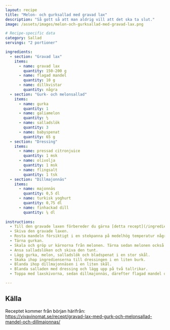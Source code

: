 ```yaml
---
layout: recipe
title: "Melon- och gurksallad med gravad lax"
description: "Så gott så att man aldrig vill att det ska ta slut."
image: /assets/images/melon-och-gurksallad-med-gravad-lax.png

# Recipe-specific data
category: Sallad
servings: "2 portioner"

ingredients:
  - section: "Gravad lax"
    items:
      - name: gravad lax
        quantity: 150-200 g
      - name: flagad mandel
        quantity: 10 g
      - name: dillkvistar
        quantity: några
  - section: "Gurk- och melonsallad"
    items:
      - name: gurka
        quantity: 1
      - name: galiamelon
        quantity: ½
      - name: salladslök
        quantity: 3
      - name: babyspenat
        quantity: 65 g
  - section: "Dressing"
    items:
      - name: pressad citronjuice
        quantity: 1 msk
      - name: olivolja
        quantity: 1 msk
      - name: flingsalt
        quantity: 1 tsk
  - section: "Dillmajonnäs"
    items:
      - name: majonnäs
        quantity: 0,5 dl
      - name: turkisk yoghurt
        quantity: 0,75 dl
      - name: finhackad dill
        quantity: ¼ dl
        
instructions:
  - Till den gravade laxen förbereder du gärna [detta recept](/ingrediens/gravad-lax-med-dill-och-citron) och använder hälften här.
  - Skiva den gravade laxen.
  - Rosta mandeln försiktigt i en stekpanna på medelhög temperatur några minuter till fin färg.
  - Tärna gurkan.
  - Skala och gröp ur kärnorna från melonen. Tärna sedan melonen också.
  - Ansa salladslöken och skiva den tunt.
  - Lägg gurka, melon, salladslök och bladspenat i en stor skål.
  - Skaka ihop ingredienserna till dressingen i en liten burk.
  - Blanda ihop dillmajonnäsen i en liten skål.
  - Blanda salladen med dressing och lägg upp på två tallrikar.
  - Toppa med laxskivorna, sedan dillmajonnäs, därefter flagad mandel och sist några dillkvistar.  

---
```

## Källa

Receptet kommer från början härifrån: https://vivavinomat.se/recept/gravad-lax-med-gurk-och-melonsallad-mandel-och-dillmajonnas/
